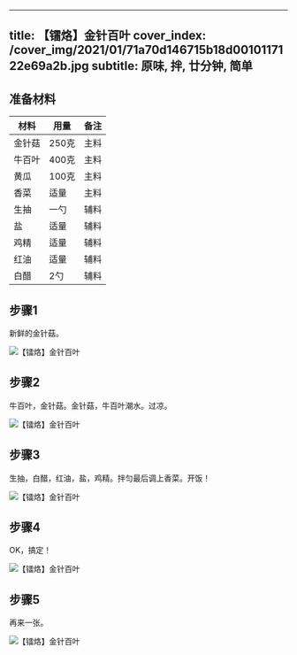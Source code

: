 
---
title: 【镭烙】金针百叶
cover_index: /cover_img/2021/01/71a70d146715b18d0010117122e69a2b.jpg
subtitle: 原味, 拌, 廿分钟, 简单
---

## 准备材料

| 材料     | 用量 | 备注|
| ------- | ----- | --- |
| 金针菇 | 250克| 主料 |
| 牛百叶 | 400克| 主料 |
| 黄瓜 | 100克| 主料 |
| 香菜 | 适量| 主料 |
| 生抽 | 一勺| 辅料 |
| 盐 | 适量| 辅料 |
| 鸡精 | 适量| 辅料 |
| 红油 | 适量| 辅料 |
| 白醋 | 2勺| 辅料 |

## 步骤1

新鲜的金针菇。

![【镭烙】金针百叶](https://i8.meishichina.com/attachment/recipe/201010/201010111327392.jpg?x-oss-process=style/p320) 

## 步骤2

牛百叶，金针菇。金针菇，牛百叶潮水。过凉。

![【镭烙】金针百叶](https://i8.meishichina.com/attachment/recipe/201010/201010111328270.jpg?x-oss-process=style/p320) 

## 步骤3

生抽，白醋，红油，盐，鸡精。拌匀最后调上香菜。开饭！

![【镭烙】金针百叶](https://i8.meishichina.com/attachment/recipe/201010/201010111330428.jpg?x-oss-process=style/p320) 

## 步骤4

OK，搞定！

![【镭烙】金针百叶](https://i8.meishichina.com/attachment/recipe/201010/201010111331358.jpg?x-oss-process=style/p320) 

## 步骤5

再来一张。

![【镭烙】金针百叶](https://i8.meishichina.com/attachment/recipe/201010/201010111333254.jpg?x-oss-process=style/p320) 


